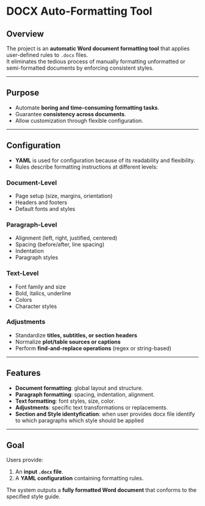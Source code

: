 # DOCX Auto-Formatting Tool

## Overview
The project is an **automatic Word document formatting tool** that applies user-defined rules to `.docx` files.  
It eliminates the tedious process of manually formatting unformatted or semi-formatted documents by enforcing consistent styles.  

---

## Purpose
- Automate **boring and time-consuming formatting tasks**.  
- Guarantee **consistency across documents**.  
- Allow customization through flexible configuration.  

---

## Configuration
- **YAML** is used for configuration because of its readability and flexibility.  
- Rules describe formatting instructions at different levels:  

### Document-Level
- Page setup (size, margins, orientation)  
- Headers and footers  
- Default fonts and styles  

### Paragraph-Level
- Alignment (left, right, justified, centered)  
- Spacing (before/after, line spacing)  
- Indentation  
- Paragraph styles  

### Text-Level
- Font family and size  
- Bold, italics, underline  
- Colors  
- Character styles  

### Adjustments
- Standardize **titles, subtitles, or section headers**  
- Normalize **plot/table sources or captions**  
- Perform **find-and-replace operations** (regex or string-based)  

---

## Features
- **Document formatting**: global layout and structure.
- **Paragraph formatting**: spacing, indentation, alignment.
- **Text formatting**: font styles, size, color.
- **Adjustments**: specific text transformations or replacements.
- **Section and Style identyfication**: when user provides docx file identify to which paragraphs which style should be applied
---

## Goal
Users provide:
1. An **input `.docx` file**.
2. A **YAML configuration** containing formatting rules.

The system outputs a **fully formatted Word document** that conforms to the specified style guide.